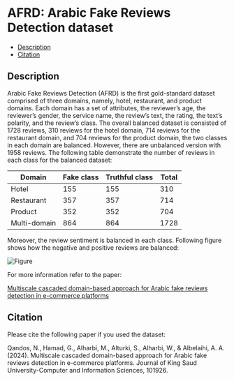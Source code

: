 # AFRD: Arabic Fake Reviews Detection dataset
- [Description](#description)
- [Citation](#citation)

## Description
Arabic Fake Reviews Detection (AFRD) is the first gold-standard dataset comprised of three domains, namely, hotel, restaurant, and product domains. Each domain has a set of attributes, the reviewer’s age, the reviewer’s gender, the service name, the review’s text, the rating, the text’s polarity, and the review’s class. The overall balanced dataset is consisted of 1728 reviews, 310 reviews for the hotel domain, 714 reviews for the restaurant domain, and 704 reviews for the product domain, the two classes in each domain are balanced. However, there are unbalanced version with 1958 reviews. The following table demonstrate the number of reviews in each class for the balanced dataset:

| Domain       | Fake class | Truthful class | Total   |
|--------------|------------|----------------|---------|
| Hotel 	     | 155        | 155            | 310     |
| Restaurant   | 357        | 357            | 714     |
| Product 	   | 352        | 352            | 704     |
| Multi-domain | 864        | 864            | 1728    |



Moreover, the review sentiment is balanced in each class. Following figure shows how the negative and positive reviews are balanced:


![Figure](https://raw.githubusercontent.com/NoorAmer0/AFRD-arabic-reviews-dataset/main/Balanced_dataset.jpg)

For more information refer to the paper:


[Multiscale cascaded domain-based approach for Arabic fake reviews detection in e-commerce platforms
](https://www.sciencedirect.com/science/article/pii/S1319157824000156#sec4‏
)

                      
## Citation

Please cite the following paper if you used the dataset:

Qandos, N., Hamad, G., Alharbi, M., Alturki, S., Alharbi, W., & Albelaihi, A. A. (2024). Multiscale cascaded domain-based approach for Arabic fake reviews detection in e-commerce platforms. Journal of King Saud University-Computer and Information Sciences, 101926.
